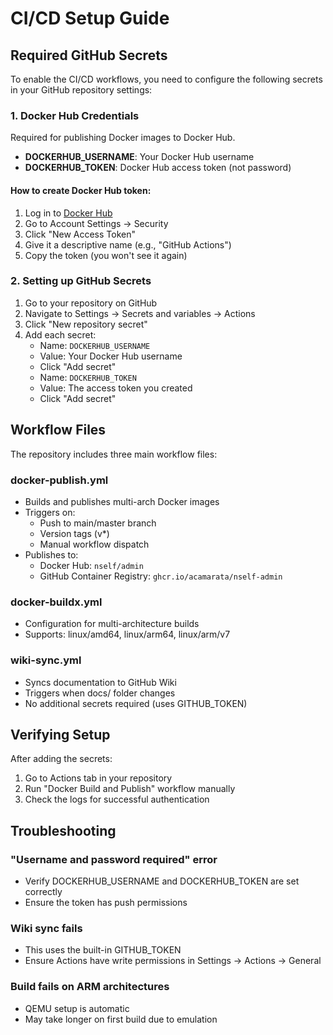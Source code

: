 # CI/CD Setup Guide

## Required GitHub Secrets

To enable the CI/CD workflows, you need to configure the following secrets in your GitHub repository settings:

### 1. Docker Hub Credentials

Required for publishing Docker images to Docker Hub.

- **DOCKERHUB_USERNAME**: Your Docker Hub username
- **DOCKERHUB_TOKEN**: Docker Hub access token (not password)

#### How to create Docker Hub token:

1. Log in to [Docker Hub](https://hub.docker.com)
2. Go to Account Settings → Security
3. Click "New Access Token"
4. Give it a descriptive name (e.g., "GitHub Actions")
5. Copy the token (you won't see it again)

### 2. Setting up GitHub Secrets

1. Go to your repository on GitHub
2. Navigate to Settings → Secrets and variables → Actions
3. Click "New repository secret"
4. Add each secret:
   - Name: `DOCKERHUB_USERNAME`
   - Value: Your Docker Hub username
   - Click "Add secret"
   - Name: `DOCKERHUB_TOKEN`
   - Value: The access token you created
   - Click "Add secret"

## Workflow Files

The repository includes three main workflow files:

### docker-publish.yml

- Builds and publishes multi-arch Docker images
- Triggers on:
  - Push to main/master branch
  - Version tags (v\*)
  - Manual workflow dispatch
- Publishes to:
  - Docker Hub: `nself/admin`
  - GitHub Container Registry: `ghcr.io/acamarata/nself-admin`

### docker-buildx.yml

- Configuration for multi-architecture builds
- Supports: linux/amd64, linux/arm64, linux/arm/v7

### wiki-sync.yml

- Syncs documentation to GitHub Wiki
- Triggers when docs/ folder changes
- No additional secrets required (uses GITHUB_TOKEN)

## Verifying Setup

After adding the secrets:

1. Go to Actions tab in your repository
2. Run "Docker Build and Publish" workflow manually
3. Check the logs for successful authentication

## Troubleshooting

### "Username and password required" error

- Verify DOCKERHUB_USERNAME and DOCKERHUB_TOKEN are set correctly
- Ensure the token has push permissions

### Wiki sync fails

- This uses the built-in GITHUB_TOKEN
- Ensure Actions have write permissions in Settings → Actions → General

### Build fails on ARM architectures

- QEMU setup is automatic
- May take longer on first build due to emulation
